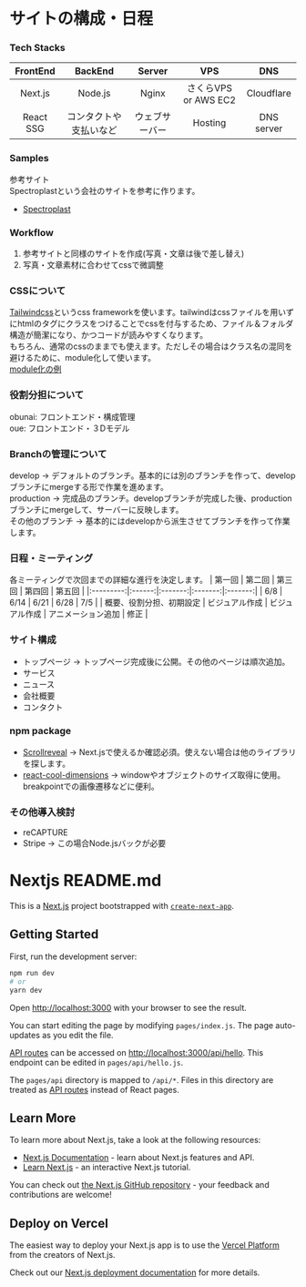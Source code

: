 # サイトの構成・日程
### Tech Stacks
| FrontEnd | BackEnd | Server | VPS | DNS |
|:---------:|:------:|:-------:|:-------:|:-------:|
| Next.js | Node.js | Nginx | さくらVPS or AWS EC2 | Cloudflare |
| React SSG | コンタクトや支払いなど | ウェブサーバー | Hosting | DNS server |

### Samples
参考サイト  
Spectroplastという会社のサイトを参考に作ります。
- [Spectroplast](https://spectroplast.com/)

### Workflow
1. 参考サイトと同様のサイトを作成(写真・文章は後で差し替え)
2. 写真・文章素材に合わせてcssで微調整

### CSSについて
[Tailwindcss](https://tailwindcss.com/docs)というcss frameworkを使います。tailwindはcssファイルを用いずにhtmlのタグにクラスをつけることでcssを付与するため、ファイル＆フォルダ構造が簡潔になり、かつコードが読みやすくなります。  
もちろん、通常のcssのままでも使えます。ただしその場合はクラス名の混同を避けるために、module化して使います。  
[module化の例](https://create-react-app.dev/docs/adding-a-css-modules-stylesheet/)

### 役割分担について
obunai: フロントエンド・構成管理  
oue: フロントエンド・３Dモデル

### Branchの管理について
develop -> デフォルトのブランチ。基本的には別のブランチを作って、developブランチにmergeする形で作業を進めます。  
production -> 完成品のブランチ。developブランチが完成した後、productionブランチにmergeして、サーバーに反映します。  
その他のブランチ -> 基本的にはdevelopから派生させてブランチを作って作業します。  

### 日程・ミーティング
各ミーティングで次回までの詳細な進行を決定します。
| 第一回   | 第二回 | 第三回 | 第四回 | 第五回 |
|:---------:|:------:|:-------:|:-------:|:-------:|
|   6/8   |  6/14  |  6/21  |  6/28  |  7/5  |
| 概要、役割分担、初期設定 | ビジュアル作成 | ビジュアル作成 | アニメーション追加 | 修正 |

### サイト構成
- トップページ -> トップページ完成後に公開。その他のページは順次追加。
- サービス
- ニュース
- 会社概要
- コンタクト

### npm package
- [Scrollreveal](https://scrollrevealjs.org/) -> Next.jsで使えるか確認必須。使えない場合は他のライブラリを探します。
- [react-cool-dimensions](https://dev.to/wellyshen/introducing-react-cool-dimensions-react-hook-to-measure-an-element-s-size-and-handle-responsive-components-3m01) -> windowやオブジェクトのサイズ取得に使用。breakpointでの画像遷移などに便利。 

### その他導入検討
- reCAPTURE
- Stripe -> この場合Node.jsバックが必要



# Nextjs README.md
This is a [Next.js](https://nextjs.org/) project bootstrapped with [`create-next-app`](https://github.com/vercel/next.js/tree/canary/packages/create-next-app).

## Getting Started

First, run the development server:

```bash
npm run dev
# or
yarn dev
```

Open [http://localhost:3000](http://localhost:3000) with your browser to see the result.

You can start editing the page by modifying `pages/index.js`. The page auto-updates as you edit the file.

[API routes](https://nextjs.org/docs/api-routes/introduction) can be accessed on [http://localhost:3000/api/hello](http://localhost:3000/api/hello). This endpoint can be edited in `pages/api/hello.js`.

The `pages/api` directory is mapped to `/api/*`. Files in this directory are treated as [API routes](https://nextjs.org/docs/api-routes/introduction) instead of React pages.

## Learn More

To learn more about Next.js, take a look at the following resources:

- [Next.js Documentation](https://nextjs.org/docs) - learn about Next.js features and API.
- [Learn Next.js](https://nextjs.org/learn) - an interactive Next.js tutorial.

You can check out [the Next.js GitHub repository](https://github.com/vercel/next.js/) - your feedback and contributions are welcome!

## Deploy on Vercel

The easiest way to deploy your Next.js app is to use the [Vercel Platform](https://vercel.com/new?utm_medium=default-template&filter=next.js&utm_source=create-next-app&utm_campaign=create-next-app-readme) from the creators of Next.js.

Check out our [Next.js deployment documentation](https://nextjs.org/docs/deployment) for more details.
